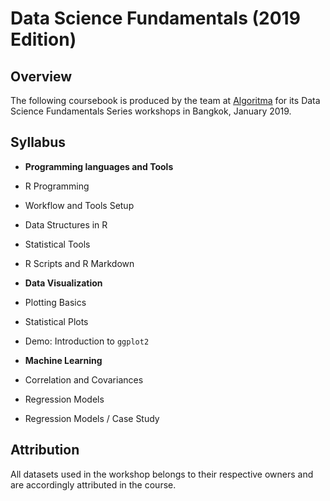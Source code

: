 # Data Science Fundamentals (2019 Edition)
## Overview

The following coursebook is produced by the team at [Algoritma](https://algorit.ma) for its Data Science Fundamentals Series workshops in Bangkok, January 2019. 

## Syllabus
- **Programming languages and Tools**
- R Programming  
- Workflow and Tools Setup  
- Data Structures in R  
- Statistical Tools  
- R Scripts and R Markdown  

- **Data Visualization**  
- Plotting Basics  
- Statistical Plots  
- Demo: Introduction to `ggplot2`  

- **Machine Learning**  
- Correlation and Covariances  
- Regression Models  
- Regression Models / Case Study  

## Attribution
All datasets used in the workshop belongs to their respective owners and are accordingly attributed in the course. 